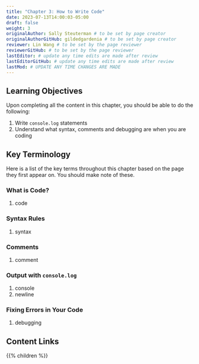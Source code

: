 ```yaml
---
title: "Chapter 3: How to Write Code"
date: 2023-07-13T14:00:03-05:00
draft: false
weight: 3
originalAuthor: Sally Steuterman # to be set by page creator
originalAuthorGitHub: gildedgardenia # to be set by page creator
reviewer: Lin Wang # to be set by the page reviewer
reviewerGitHub: # to be set by the page reviewer
lastEditor: # update any time edits are made after review
lastEditorGitHub: # update any time edits are made after review
lastMod: # UPDATE ANY TIME CHANGES ARE MADE
---
```


## Learning Objectives

Upon completing all the content in this chapter, you should be able to do the following:

1. Write `console.log` statements
1. Understand what syntax, comments and debugging are when you are coding

## Key Terminology

Here is a list of the key terms throughout this chapter based on the page they first appear on. You should make note of these.

### What is Code?

1. code

### Syntax Rules

1. syntax

### Comments

1. comment

### Output with `console.log`

1. console
1. newline

### Fixing Errors in Your Code

1. debugging

## Content Links

{{% children %}}
